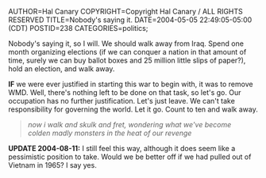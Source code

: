 AUTHOR=Hal Canary
COPYRIGHT=Copyright Hal Canary / ALL RIGHTS RESERVED
TITLE=Nobody's saying it.
DATE=2004-05-05 22:49:05-05:00 (CDT)
POSTID=238
CATEGORIES=politics;

Nobody's saying it, so I will. We should walk away from Iraq. Spend one month organizing elections (if we can conquer a nation in that amount of time, surely we can buy ballot boxes and 25 million little slips of paper?), hold an election, and walk away.

**IF** we were ever justified in starting this war to begin with, it was to remove WMD. Well, there's nothing left to be done on that task, so let's go. Our occupation has no further justification. Let's just leave. We can't take responsibility for governing the world. Let it go. Count to ten and walk away.

> _now i walk and skulk and fret, wondering what we've become  
> colden madly monsters in the heat of our revenge_

**UPDATE 2004-08-11:** I still feel this way, although it does seem like a pessimistic position to take. Would we be better off if we had pulled out of Vietnam in 1965? I say yes.
